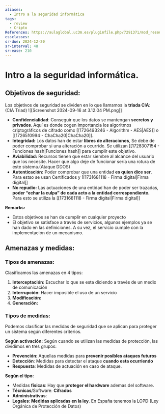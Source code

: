 ```yaml
---
aliases:
  - Intro a la seguridad informática
tags:
  - review
  - Cripto
References: https://aulaglobal.uc3m.es/pluginfile.php/7291371/mod_resource/content/1/M1_Intro_Ciber_Cifrado_2425.pdf
cssclasses:
sr-due: 2024-12-20
sr-interval: 48
sr-ease: 210
---
```

# Intro a la seguridad informática.

## Objetivos de seguridad:
Los objetivos de seguridad se dividen en lo que llamamos la **triada CIA**: (CIA Triad)
![[Screenshot 2024-09-16 at 3.12.04 PM.png]]
+ **Confidencialidad**: Conseguir que los datos se mantengan **secretos y privados**. Aquí es donde cogen importancia los algoritmos criptográficos de cifrado como [[1726493246 - Algorithm - AES|AES]] o [[1726510994 - ChaCha20|ChaCha20]].
+ **Integridad:** Los datos han de estar **libres de  alteraciones**, Se debe de poder comprobar si una alteración a ocurrido. Se utilizan [[1728307154 - Funciones hash|Funciones hash]] para cumplir este objetivo.
+ **Aviabilidad:** Recursos tienen que estar siembre al alcance del usuario que los necesite. Hacer que algo deje de funcionar sería una rotura de este sistema.(Ataque DDOS)
+ **Autenticación:** Poder comprobar que una entidad **es quien dice ser**. Para estso se usan Certificados y [[1731681118 - Firma digital|Firma digital]]
+ **No repudio:** Las actuaciones de una entidad han de poder ser trazadas, **poder “echar la culpa” de cada acto a la entidad correspondiente.** Para esto se utiliza la [[1731681118 - Firma digital|Firma digital]]

**Remarks:**
 + Estos objetivos se han de cumplir en cualquier proyecto
+ El objetivo se satisface a través de servicios, algunos ejemplos ya se han dado en las definiciones. A su vez, el servicio cumple con la implementación de un mecanismo.
## Amenazas y medidas: 
### Tipos de amenazas:
Clasificamos las amenazas en 4 tipos: 
1. **Interceptación:** Escuchar lo que se esta diciendo a través de un medio de comunicación
2. **Interrupción**: Hacer imposible el uso de un servicio
3. **Modificación:** 
4. **Generación:**
### Tipos de medidas:
Podemos clasificar las medidas de seguridad que se aplican para proteger un sistema según diferentes criterios. 

**Según activación:**
Según cuando se utilizan las medidas de protección, las dividimos en tres grupos: 
+ **Prevención**: Aquellas medidas para **prevenir posibles ataques futuros**
+ **Detección**: Medidas para detectar el ataque **cuando esta ocurriendo**
+ **Respuesta**: Medidas de actuación en caso de ataque.

**Según el tipo:**
+ Medidas **físicas**: Hay que **proteger el hardware** ademas del software. 
+ **Técnicas**/Software: **Cifrados**
+ **Administrativas**: 
+ **Legales**: **Medidas aplicadas en la ley**. En España tenemos la LOPD (Ley Orgánica de Protección de Datos)
